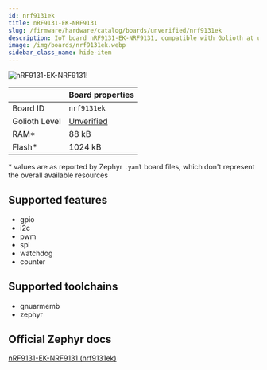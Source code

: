```yaml
---
id: nrf9131ek
title: nRF9131-EK-NRF9131
slug: /firmware/hardware/catalog/boards/unverified/nrf9131ek
description: IoT board nRF9131-EK-NRF9131, compatible with Golioth at unverified level.
image: /img/boards/nrf9131ek.webp
sidebar_class_name: hide-item
---
```


[//]: # (This is an auto-generated file, do not edit! Changes to it will be lost upon re-generation)

![nRF9131-EK-NRF9131!](/img/boards/nrf9131ek.webp "nRF9131-EK-NRF9131")

|                | Board properties     |
| -------------  | -------------------- |
| Board ID       | `nrf9131ek` |
| Golioth Level  | [Unverified](/firmware/hardware#unverified-boards) |
| RAM*           | 88 kB |
| Flash*         | 1024 kB |

\* values are as reported by Zephyr `.yaml` board files, which don't represent the overall available resources



## Supported features

* gpio
* i2c
* pwm
* spi
* watchdog
* counter

## Supported toolchains

* gnuarmemb
* zephyr

## Official Zephyr docs

[nRF9131-EK-NRF9131 (nrf9131ek)](https://docs.zephyrproject.org/latest/boards/nordic/nrf9131ek/doc/index.html)
